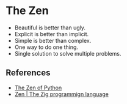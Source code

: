 # The Zen

- Beautiful is better than ugly.
- Explicit is better than implicit.
- Simple is better than complex.
- One way to do one thing.
- Single solution to solve multiple problems.

## References

- [The Zen of Python](https://www.python.org/dev/peps/pep-0020/)
- [Zen | The Zig programmign language](https://ziglang.org/documentation/master/#Zen)
